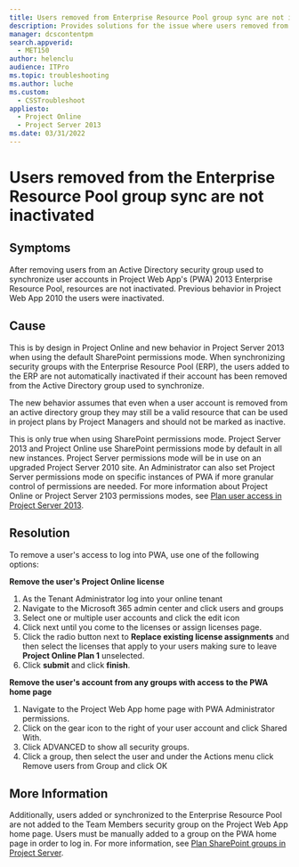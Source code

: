 ```yaml
---
title: Users removed from Enterprise Resource Pool group sync are not inactivated
description: Provides solutions for the issue where users removed from Enterprise Resource Pool group sync are not inactivated.
manager: dcscontentpm
search.appverid: 
  - MET150
author: helenclu
audience: ITPro
ms.topic: troubleshooting
ms.author: luche
ms.custom: 
  - CSSTroubleshoot
appliesto: 
  - Project Online
  - Project Server 2013
ms.date: 03/31/2022
---
```


# Users removed from the Enterprise Resource Pool group sync are not inactivated

## Symptoms

After removing users from an Active Directory security group used to synchronize user accounts in Project Web App's (PWA) 2013 Enterprise Resource Pool, resources are not inactivated.  Previous behavior in Project Web App 2010 the users were inactivated.

## Cause

This is by design in Project Online and new behavior in Project Server 2013 when using the default SharePoint permissions mode. When synchronizing security groups with the Enterprise Resource Pool (ERP), the users added to the ERP are not automatically inactivated if their account has been removed from the Active Directory group used to synchronize.

The new behavior assumes that even when a user account is removed from an active directory group they may still be a valid resource that can be used in project plans by Project Managers and should not be marked as inactive.

This is only true when using SharePoint permissions mode. Project Server 2013 and Project Online use SharePoint permissions mode by default in all new instances.  Project Server permissions mode will be in use on an upgraded Project Server 2010 site.  An Administrator can also set Project Server permissions mode on specific instances of PWA if more granular control of permissions are needed.  For more information about Project Online or Project Server 2103 permissions modes, see [Plan user access in Project Server 2013](https://technet.microsoft.com/library/fp161361.aspx).  

## Resolution

To remove a user's access to log into PWA, use one of the following options:

**Remove the user's Project Online license**

1. As the Tenant Administrator log into your online tenant    
2. Navigate to the Microsoft 365 admin center and click users and groups    
3. Select one or multiple user accounts and click the edit icon    
4. Click next until you come to the licenses or assign licenses page.    
5. Click the radio button next to **Replace existing license assignments** and then select the licenses that apply to your users making sure to leave **Project Online Plan 1** unselected.    
6. Click **submit** and click **finish**.    

**Remove the user's account from any groups with access to the PWA home page**

1. Navigate to the Project Web App home page with PWA Administrator permissions.    
2. Click on the gear icon to the right of your user account and click Shared With.    
3. Click ADVANCED to show all security groups.    
4. Click a group, then select the user and under the Actions menu click Remove users from Group and click OK    

## More Information

Additionally, users added or synchronized to the Enterprise Resource Pool are not added to the Team Members security group on the Project Web App home page. Users must be manually added to a group on the PWA home page in order to log in. For more information, see [Plan SharePoint groups in Project Server](https://technet.microsoft.com/library/fp161360.aspx).
